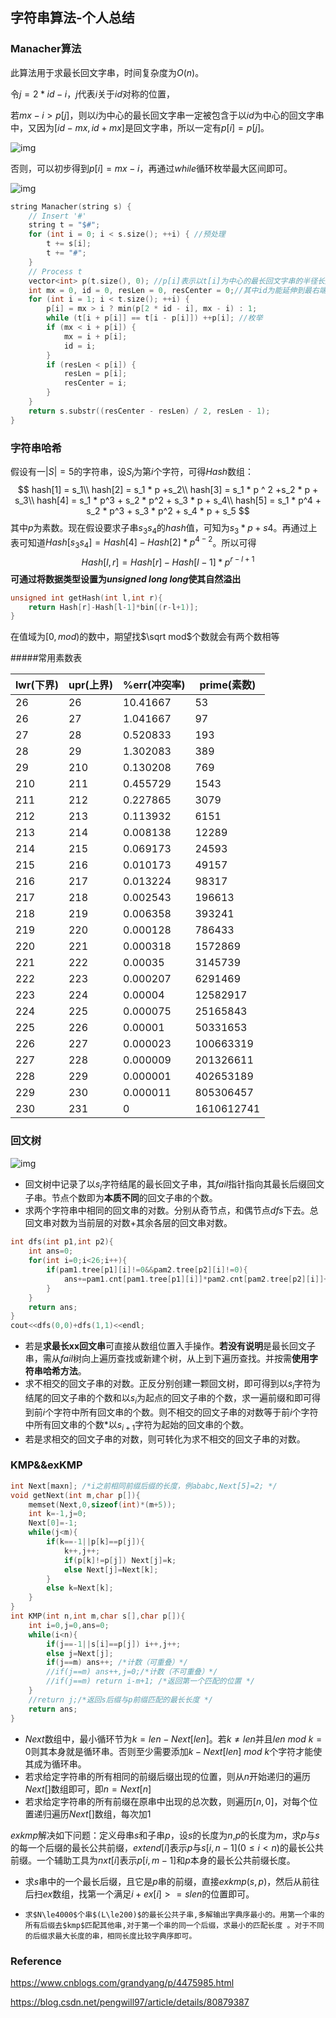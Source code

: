 ## 字符串算法-个人总结

### Manacher算法

此算法用于求最长回文字串，时间复杂度为$O(n)$。

令$j=2*id-i$，$j$代表$i$关于$id$对称的位置，

若$mx-i>p[j]$，则以$i$为中心的最长回文字串一定被包含于以$id$为中心的回文字串中，又因为$[id-mx,id+mx]$是回文字串，所以一定有$p[i]=p[j]$。

![img](https://img2018.cnblogs.com/blog/391947/201809/391947-20180916233749134-798948486.png)

否则，可以初步得到$p[i]=mx-i$，再通过$while$循环枚举最大区间即可。

![img](https://img2018.cnblogs.com/blog/391947/201809/391947-20180916233809298-960515229.png)

```cpp
string Manacher(string s) {
    // Insert '#'
    string t = "$#";
    for (int i = 0; i < s.size(); ++i) { //预处理
        t += s[i];
        t += "#";
    }
    // Process t
    vector<int> p(t.size(), 0); //p[i]表示以t[i]为中心的最长回文字串的半径长度
    int mx = 0, id = 0, resLen = 0, resCenter = 0;//其中id为能延伸到最右端的位置的那个回文子串的中心点位置，mx是回文串能延伸到的最右端的位置，最大半径，中心位置
    for (int i = 1; i < t.size(); ++i) {
        p[i] = mx > i ? min(p[2 * id - i], mx - i) : 1;
        while (t[i + p[i]] == t[i - p[i]]) ++p[i]; //枚举
        if (mx < i + p[i]) { 
            mx = i + p[i];
            id = i;
        }
        if (resLen < p[i]) {
            resLen = p[i];
            resCenter = i;
        }
    }
    return s.substr((resCenter - resLen) / 2, resLen - 1);
}
```

### 字符串哈希

假设有一$|S|=5$的字符串，设$S_i$为第$i$个字符，可得$Hash$数组：
$$
hash[1] = s_1\\
hash[2] = s_1 * p +s_2\\
hash[3] = s_1 * p ^ 2 +s_2 * p + s_3\\
hash[4] = s_1 * p^3 + s_2 * p^2 + s_3 * p + s_4\\
hash[5] = s_1 * p^4 + s_2 * p^3 + s_3 * p^2 + s_4 * p + s_5
$$
其中$p$为素数。现在假设要求子串$s_3s_4$的$hash$值，可知为$s_3*p+s4$。再通过上表可知道$Hash[s_3s_4]=Hash[4]-Hash[2]*p^{4-2}$。所以可得
$$
Hash[l,r]=Hash[r]-Hash[l-1]*p^{r-l+1}
$$
**可通过将数据类型设置为$unsigned\ long\ long$使其自然溢出**

```cpp
unsigned int getHash(int l,int r){
    return Hash[r]-Hash[l-1]*bin[(r-l+1)];
}
```

在值域为$[0,mod)$的数中，期望找$\sqrt mod$个数就会有两个数相等

#####常用素数表

| lwr(下界) | upr(上界) | %err(冲突率) | prime(素数) |
| --------- | :-------- | ------------ | ----------- |
| $26$      | 26        | 10.41667     | 53          |
| 26        | 27        | 1.041667     | 97          |
| 27        | 28        | 0.520833     | 193         |
| 28        | 29        | 1.302083     | 389         |
| 29        | 210       | 0.130208     | 769         |
| 210       | 211       | 0.455729     | 1543        |
| 211       | 212       | 0.227865     | 3079        |
| 212       | 213       | 0.113932     | 6151        |
| 213       | 214       | 0.008138     | 12289       |
| 214       | 215       | 0.069173     | 24593       |
| 215       | 216       | 0.010173     | 49157       |
| 216       | 217       | 0.013224     | 98317       |
| 217       | 218       | 0.002543     | 196613      |
| 218       | 219       | 0.006358     | 393241      |
| 219       | 220       | 0.000128     | 786433      |
| 220       | 221       | 0.000318     | 1572869     |
| 221       | 222       | 0.00035      | 3145739     |
| 222       | 223       | 0.000207     | 6291469     |
| 223       | 224       | 0.00004      | 12582917    |
| 224       | 225       | 0.000075     | 25165843    |
| 225       | 226       | 0.00001      | 50331653    |
| 226       | 227       | 0.000023     | 100663319   |
| 227       | 228       | 0.000009     | 201326611   |
| 228       | 229       | 0.000001     | 402653189   |
| 229       | 230       | 0.000011     | 805306457   |
| 230       | 231       | 0            | 1610612741  |

### 回文树

![img](H:\GitHub\Algorithm\字符串\C772ED42CC4B59D3BA53DE05B6FB19F6.png)

- 回文树中记录了以$s_i$字符结尾的最长回文子串，其$fail$指针指向其最长后缀回文子串。节点个数即为**本质不同**的回文子串的个数。
- 求两个字符串中相同的回文串的对数。分别从奇节点，和偶节点$dfs$下去。总回文串对数为当前层的对数+其余各层的回文串对数。

```cpp
int dfs(int p1,int p2){
    int ans=0;
    for(int i=0;i<26;i++){
        if(pam1.tree[p1][i]!=0&&pam2.tree[p2][i]!=0){
            ans+=pam1.cnt[pam1.tree[p1][i]]*pam2.cnt[pam2.tree[p2][i]]+dfs(pam1.tree[p1][i],pam2.tree[p2][i]);
        }
    }
    return ans;
}
cout<<dfs(0,0)+dfs(1,1)<<endl;
```

- 若是**求最长xx回文串**可直接从数组位置入手操作。**若没有说明**是最长回文子串，需从$fail$树向上遍历查找或新建个树，从上到下遍历查找。并按需**使用字符串哈希方法**。
- 求不相交的回文子串的对数。正反分别创建一颗回文树，即可得到以$s_i$字符为结尾的回文子串的个数和以$s_i$为起点的回文子串的个数，求一遍前缀和即可得到前$i$个字符中所有回文串的个数。则不相交的回文子串的对数等于前$i$个字符中所有回文串的个数*以$s_{i+1}$字符为起始的回文串的个数。
- 若是求相交的回文子串的对数，则可转化为求不相交的回文子串的对数。

### KMP&&exKMP

```cpp
int Next[maxn]; /*i之前相同前缀后缀的长度，例ababc,Next[5]=2; */
void getNext(int m,char p[]){
    memset(Next,0,sizeof(int)*(m+5));
    int k=-1,j=0;
    Next[0]=-1;
    while(j<m){
        if(k==-1||p[k]==p[j]){
            k++,j++;
            if(p[k]!=p[j]) Next[j]=k;
            else Next[j]=Next[k];
        }
        else k=Next[k];
    }
}
int KMP(int n,int m,char s[],char p[]){
    int i=0,j=0,ans=0;
    while(i<n){
        if(j==-1||s[i]==p[j]) i++,j++;
        else j=Next[j];
        if(j==m) ans++; /*计数（可重叠）*/
        //if(j==m) ans++,j=0;/*计数（不可重叠）*/
        //if(j==m) return i-m+1; /*返回第一个匹配的位置 */
    }
    //return j;/*返回s后缀与p前缀匹配的最长长度 */
    return ans;
}
```

- $Next$数组中，最小循环节为$k=len-Next[len]$。若$k\ne len$并且$len\ mod \ k=0$则其本身就是循环串。否则至少需要添加$k-Next[len]\ mod \ k$个字符才能使其成为循环串。
- 若求给定字符串的所有相同的前缀后缀出现的位置，则从$n$开始递归的遍历$Next[]$数组即可，即$n=Next[n]$
- 若求给定字符串的所有前缀在原串中出现的总次数，则遍历$[n,0]$，对每个位置递归遍历$Next[]$数组，每次加$1$



$exkmp$解决如下问题：定义母串$s$和子串$p$，设$s$的长度为$n$,$p$的长度为$m$，求$p$与$s$的每一个后缀的最长公共前缀，$extend[i]$表示$p$与$s[i,n-1](0\le i< n)$的最长公共前缀。一个辅助工具为$nxt[i]$表示$p[i,m-1]$和$p$本身的最长公共前缀长度。

-   求$s$串中的一个最长后缀，且它是$p$串的前缀，直接$exkmp(s,p)$，然后从前往后扫$ex$数组，找第一个满足$i+ex[i]>=slen$的位置即可。

-     求$N\le4000$个串$(L\le200)$的最长公共子串,多解输出字典序最小的。用第一个串的所有后缀去$kmp$匹配其他串,对于第一个串的同一个后缀，求最小的匹配长度 。对于不同的后缀求最大长度的串，相同长度比较字典序即可。

### Reference

https://www.cnblogs.com/grandyang/p/4475985.html

https://blog.csdn.net/pengwill97/article/details/80879387

